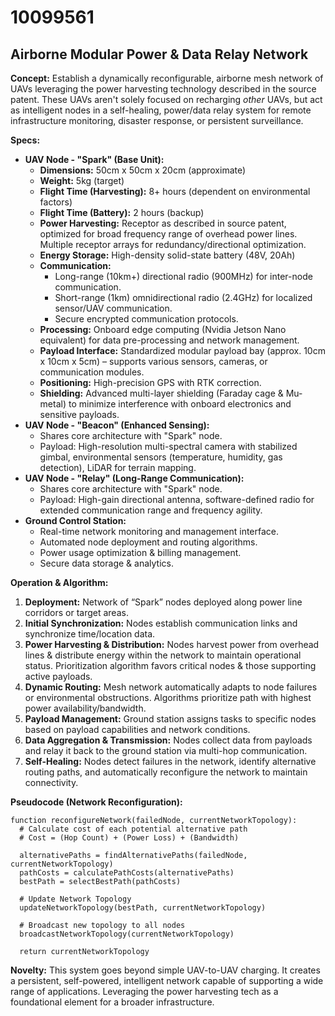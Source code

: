 # 10099561

## Airborne Modular Power & Data Relay Network

**Concept:** Establish a dynamically reconfigurable, airborne mesh network of UAVs leveraging the power harvesting technology described in the source patent. These UAVs aren't solely focused on recharging *other* UAVs, but act as intelligent nodes in a self-healing, power/data relay system for remote infrastructure monitoring, disaster response, or persistent surveillance.

**Specs:**

*   **UAV Node - "Spark" (Base Unit):**
    *   **Dimensions:** 50cm x 50cm x 20cm (approximate)
    *   **Weight:** 5kg (target)
    *   **Flight Time (Harvesting):** 8+ hours (dependent on environmental factors)
    *   **Flight Time (Battery):** 2 hours (backup)
    *   **Power Harvesting:** Receptor as described in source patent, optimized for broad frequency range of overhead power lines. Multiple receptor arrays for redundancy/directional optimization.
    *   **Energy Storage:** High-density solid-state battery (48V, 20Ah)
    *   **Communication:**
        *   Long-range (10km+) directional radio (900MHz) for inter-node communication.
        *   Short-range (1km) omnidirectional radio (2.4GHz) for localized sensor/UAV communication.
        *   Secure encrypted communication protocols.
    *   **Processing:** Onboard edge computing (Nvidia Jetson Nano equivalent) for data pre-processing and network management.
    *   **Payload Interface:** Standardized modular payload bay (approx. 10cm x 10cm x 5cm) – supports various sensors, cameras, or communication modules.
    *   **Positioning:** High-precision GPS with RTK correction.
    *   **Shielding:** Advanced multi-layer shielding (Faraday cage & Mu-metal) to minimize interference with onboard electronics and sensitive payloads.
*   **UAV Node - "Beacon" (Enhanced Sensing):**
    *   Shares core architecture with "Spark" node.
    *   Payload: High-resolution multi-spectral camera with stabilized gimbal, environmental sensors (temperature, humidity, gas detection), LiDAR for terrain mapping.
*   **UAV Node - "Relay" (Long-Range Communication):**
    *   Shares core architecture with "Spark" node.
    *   Payload: High-gain directional antenna, software-defined radio for extended communication range and frequency agility.
*   **Ground Control Station:**
    *   Real-time network monitoring and management interface.
    *   Automated node deployment and routing algorithms.
    *   Power usage optimization & billing management.
    *   Secure data storage & analytics.

**Operation & Algorithm:**

1.  **Deployment:** Network of “Spark” nodes deployed along power line corridors or target areas.
2.  **Initial Synchronization:** Nodes establish communication links and synchronize time/location data.
3.  **Power Harvesting & Distribution:** Nodes harvest power from overhead lines & distribute energy within the network to maintain operational status. Prioritization algorithm favors critical nodes & those supporting active payloads.
4.  **Dynamic Routing:** Mesh network automatically adapts to node failures or environmental obstructions. Algorithms prioritize path with highest power availability/bandwidth.
5.  **Payload Management:** Ground station assigns tasks to specific nodes based on payload capabilities and network conditions.
6.  **Data Aggregation & Transmission:** Nodes collect data from payloads and relay it back to the ground station via multi-hop communication.
7.  **Self-Healing:** Nodes detect failures in the network, identify alternative routing paths, and automatically reconfigure the network to maintain connectivity.

**Pseudocode (Network Reconfiguration):**

```
function reconfigureNetwork(failedNode, currentNetworkTopology):
  # Calculate cost of each potential alternative path
  # Cost = (Hop Count) + (Power Loss) + (Bandwidth)

  alternativePaths = findAlternativePaths(failedNode, currentNetworkTopology)
  pathCosts = calculatePathCosts(alternativePaths)
  bestPath = selectBestPath(pathCosts)

  # Update Network Topology
  updateNetworkTopology(bestPath, currentNetworkTopology)

  # Broadcast new topology to all nodes
  broadcastNetworkTopology(currentNetworkTopology)

  return currentNetworkTopology
```

**Novelty:** This system goes beyond simple UAV-to-UAV charging. It creates a persistent, self-powered, intelligent network capable of supporting a wide range of applications. Leveraging the power harvesting tech as a foundational element for a broader infrastructure.
